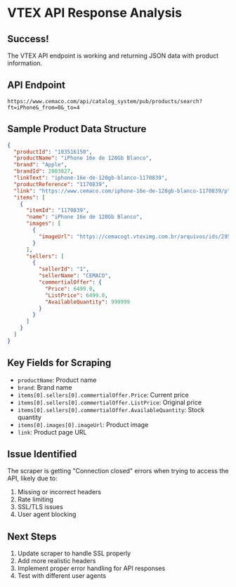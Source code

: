 # VTEX API Response Analysis

## Success! 
The VTEX API endpoint is working and returning JSON data with product information.

## API Endpoint
`https://www.cemaco.com/api/catalog_system/pub/products/search?ft=iPhone&_from=0&_to=4`

## Sample Product Data Structure
```json
{
  "productId": "103516150",
  "productName": "iPhone 16e de 128Gb Blanco",
  "brand": "Apple",
  "brandId": 2003827,
  "linkText": "iphone-16e-de-128gb-blanco-1170839",
  "productReference": "1170839",
  "link": "https://www.cemaco.com/iphone-16e-de-128gb-blanco-1170839/p",
  "items": [
    {
      "itemId": "1170839",
      "name": "iPhone 16e de 128Gb Blanco",
      "images": [
        {
          "imageUrl": "https://cemacogt.vteximg.com.br/arquivos/ids/2958888/1170839_1.jpg"
        }
      ],
      "sellers": [
        {
          "sellerId": "1",
          "sellerName": "CEMACO",
          "commertialOffer": {
            "Price": 6499.0,
            "ListPrice": 6499.0,
            "AvailableQuantity": 999999
          }
        }
      ]
    }
  ]
}
```

## Key Fields for Scraping
- `productName`: Product name
- `brand`: Brand name  
- `items[0].sellers[0].commertialOffer.Price`: Current price
- `items[0].sellers[0].commertialOffer.ListPrice`: Original price
- `items[0].sellers[0].commertialOffer.AvailableQuantity`: Stock quantity
- `items[0].images[0].imageUrl`: Product image
- `link`: Product page URL

## Issue Identified
The scraper is getting "Connection closed" errors when trying to access the API, likely due to:
1. Missing or incorrect headers
2. Rate limiting
3. SSL/TLS issues
4. User agent blocking

## Next Steps
1. Update scraper to handle SSL properly
2. Add more realistic headers
3. Implement proper error handling for API responses
4. Test with different user agents

